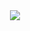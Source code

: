 <div align="center">
 <a class="link" href="https://github.com/kamikaonashi/animation/blob/main/kami.svg">
  <img class="image" src="kami.svg">
 </a>
</div>
